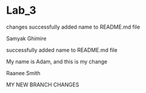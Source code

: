 # Lab_3

changes
successfully added name to README.md file

Samyak Ghimire

successfully added name to README.md file

My name is Adam, and this is my change

Raanee Smith

MY NEW BRANCH CHANGES
